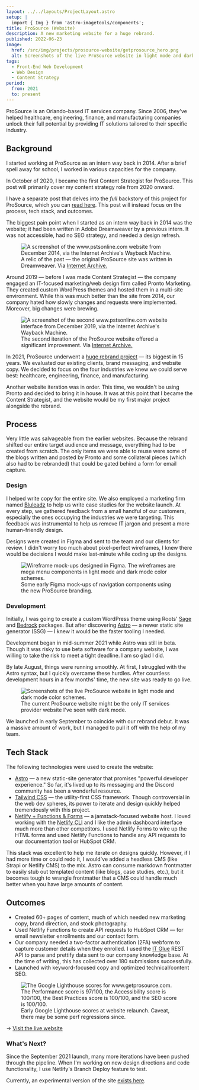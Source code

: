 ```yaml
---
layout: ../../layouts/ProjectLayout.astro
setup: |
  import { Img } from 'astro-imagetools/components';
title: ProSource (Website)
description: A new marketing website for a huge rebrand.
published: 2022-06-23
image:
  href: /src/img/projects/prosource-website/getprosource_hero.png
  alt: Screenshots of the live ProSource website in light mode and dark mode color schemes.
tags: 
  - Front-End Web Development
  - Web Design
  - Content Strategy
period:
  from: 2021
  to: present
---
```


ProSource is an Orlando-based IT services company. Since 2006, they've helped healthcare, engineering, finance, and manufacturing companies unlock their full potential by providing IT solutions tailored to their specific industry.

## Background

I started working at ProSource as an intern way back in 2014. After a brief spell away for school, I worked in various capacities for the company.

In October of 2020, I became the first Content Strategist for ProSource. This post will primarily cover my content strategy role from 2020 onward.

<p class="callout">I have a separate post that delves into the <em>full</em> backstory of this project for ProSource, which you can <a href="#">read here</a>. This post will instead focus on the process, tech stack, and outcomes.</p>

The biggest pain point when I started as an intern way back in 2014 was the website; it had been written in Adobe Dreamweaver by a previous intern. It was not accessible, had no SEO strategy, and needed a design refresh.

<figure>
  <Img
    src='/src/img/projects/prosource-website/pstsonline.png'
    alt="A screenshot of the www.pstsonline.com website from December 2014, via the Internet Archive's Wayback Machine."
    preload="avif"
    loading="lazy"
  />
  <figcaption>A relic of the past &mdash; the original ProSource site was written in Dreamweaver. Via <a href="https://web.archive.org/web/20150710010642/http://www.pstsonline.com/" rel="nofollow noopener noreferer">Internet Archive.</a></figcaption>
</figure>

Around 2019 — before I was made Content Strategist — the company engaged an IT-focused marketing/web design firm called Pronto Marketing. They created custom WordPress themes and hosted them in a multi-site environment. While this was much better than the site from 2014, our company hated how slowly changes and requests were implemented. Moreover, big changes were brewing.

<figure>
  <Img
    src='/src/img/projects/prosource-website/pstsonline_2.png'
    alt="A screenshot of the second www.pstsonline.com website interface from December 2019, via the Internet Archive's Wayback Machine."
    preload="avif"
    loading="lazy"
  />
  <figcaption>The second iteration of the ProSource website offered a significant improvement. Via <a href="https://web.archive.org/web/20191213101208/https://www.pstsonline.com/" rel="nofollow noopener noreferer">Internet Archive.</a></figcaption>
</figure>

In 2021, ProSource underwent a [huge rebrand project](#) &mdash; its biggest in 15 years. We evaluated our existing clients, brand messaging, and website copy. We decided to focus on the four industries we knew we could serve best: healthcare, engineering, finance, and manufacturing.

Another website iteration was in order. This time, we wouldn't be using Pronto and decided to bring it in house. It was at this point that I became the Content Strategist, and the website would be my first major project alongside the rebrand.

## Process

Very little was salvageable from the earlier websites. Because the rebrand shifted our entire target audience and message, everything had to be created from scratch. The only items we were able to reuse were some of the blogs written and posted by Pronto and some collateral pieces (which also had to be rebranded) that could be gated behind a form for email capture.

### Design

I helped write copy for the entire site. We also employed a marketing firm named [Bluleadz](https://www.bluleadz.com/) to help us write case studies for the website launch. At every step, we gathered feedback from a small handful of our customers, especially the ones occupying the industries we were targeting. This feedback was instrumental to help us remove IT jargon and present a more human-friendly design.

Designs were created in Figma and sent to the team and our clients for review. I didn't worry too much about pixel-perfect wireframes, I knew there would be decisions I would make last-minute while coding up the designs.

<figure>
  <Img
    src='/src/img/projects/prosource-website/getprosource_wireframes.png'
    alt="Wireframe mock-ups designed in Figma. The wireframes are mega menu components in light mode and dark mode color schemes."
    preload="avif"
    loading="lazy"
  />
  <figcaption>Some early Figma mock-ups of navigation components using the new ProSource branding.</figcaption>
</figure>

### Development

Initially, I was going to create a custom WordPress theme using Roots' [Sage](https://roots.io/sage) and [Bedrock](https://roots.io/bedrock) packages. But after discovering [Astro](https://astro.build/) — a newer static site generator (SSG) — I knew it would be the faster tooling I needed.

Development began in mid-summer 2021 while Astro was still in beta. Though it was risky to use beta software for a company website, I was willing to take the risk to meet a tight deadline. I am so glad I did.

By late August, things were running smoothly. At first, I struggled with the Astro syntax, but I quickly overcame these hurdles. After countless development hours in a few months' time, the new site was ready to go live.

<figure>
  <Img
    src='/src/img/projects/prosource-website/getprosource_lightmode_darkmode.png'
    alt="Screenshots of the live ProSource website in light mode and dark mode color schemes."
    preload="avif"
    loading="lazy"
  />
  <figcaption>The current ProSource website might be the only IT services provider website I've seen with dark mode.</figcaption>
</figure>

We launched in early September to coincide with our rebrand debut. It was a massive amount of work, but I managed to pull it off with the help of my team.

## Tech Stack

The following technologies were used to create the website:

- [Astro](https://astro.build/) — a new static-site generator that promises "powerful developer experience." So far, it's lived up to its messaging and the Discord community has been a wonderful resource.
- [Tailwind CSS](https://tailwindcss.com/) — the utility-first CSS framework. Though controversial in the web dev spheres, its power to iterate and design quickly helped tremendously with this project.
- [Netlify + Functions & Forms](https://www.netlify.com/) — a jamstack-focused website host. I loved working with the [Netlify CLI](https://cli.netlify.com/) and I like the admin dashboard interface much more than other competitors. I used Netlify Forms to wire up the HTML forms and used Netlify Functions to handle any API requests to our documentation tool or HubSpot CRM.

This stack was excellent to help me iterate on designs quickly. However, if I had more time or could redo it, I would've added a headless CMS (like Strapi or Netlify CMS) to the mix. Astro can consume markdown frontmatter to easily stub out templated content (like blogs, case studies, etc.), but it becomes tough to wrangle frontmatter that a CMS could handle much better when you have large amounts of content.

## Outcomes

- Created 60+ pages of content, much of which needed new marketing copy, brand direction, and stock photography.
- Used Netlify Functions to create API requests to HubSpot CRM — for email newsletter enrollments and our contact form.
- Our company needed a two-factor authentication (2FA) webform to capture customer details when they enrolled. I used the [IT Glue](https://itglue.com/) REST API to parse and prettify data sent to our company knowledge base. At the time of writing, this has collected over 180 submissions successfully.
- Launched with keyword-focused copy and optimized technical/content SEO.

<figure>
  <Img
    src='/src/img/projects/prosource-website/lighthouse_scores.png'
    alt="The Google Lighthouse scores for www.getprosource.com. The Performance score is 97/100, the Accessibility score is 100/100, the Best Practices score is 100/100, and the SEO score is 100/100."
    preload="avif"
    loading="lazy"
  />
  <figcaption>Early Google Lighthouse scores at website relaunch. Caveat, there may be some perf regressions since.</figcaption>
</figure>

&rarr; [Visit the live website](https://www.getprosource.com/)

### What's Next?

Since the September 2021 launch, many more iterations have been pushed through the pipeline. When I'm working on new design directions and code functionality, I use Netlify's Branch Deploy feature to test.

Currently, an experimental version of the site [exists here](https://next--getprosource.netlify.app/).
